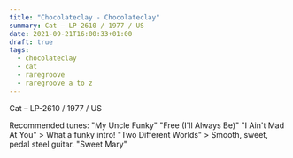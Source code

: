 ```yaml
---
title: "Chocolateclay - Chocolateclay"
summary: Cat – LP-2610 / 1977 / US
date: 2021-09-21T16:00:33+01:00
draft: true
tags:
  - chocolateclay
  - cat
  - raregroove
  - raregroove a to z
---
```

Cat – LP-2610 / 1977 / US

Recommended tunes:
"My Uncle Funky"
"Free (I'll Always Be)"
"I Ain't Mad At You" > What a funky intro!
"Two Different Worlds" > Smooth, sweet, pedal steel guitar.
"Sweet Mary"

